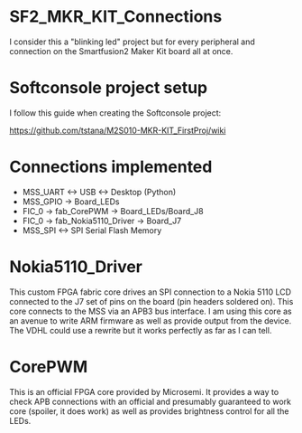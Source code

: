 # SF2_MKR_KIT_Connections
I consider this a "blinking led" project but for every peripheral and connection on the Smartfusion2 Maker Kit board all at once.

# Softconsole project setup
I follow this guide when creating the Softconsole project:

https://github.com/tstana/M2S010-MKR-KIT_FirstProj/wiki

# Connections implemented

* MSS_UART <-> USB <-> Desktop (Python)
* MSS_GPIO -> Board_LEDs
* FIC_0 -> fab_CorePWM -> Board_LEDs/Board_J8
* FIC_0 -> fab_Nokia5110_Driver -> Board_J7
* MSS_SPI <-> SPI Serial Flash Memory

# Nokia5110_Driver

This custom FPGA fabric core drives an SPI connection to a Nokia 5110 LCD connected to the J7 set of pins on the board (pin headers soldered on). This core connects to the MSS via an APB3 bus interface. I am using this core as an avenue to write ARM firmware as well as provide output from the device. The VDHL could use a rewrite but it works perfectly as far as I can tell.

# CorePWM

This is an official FPGA core provided by Microsemi. It provides a way to check APB connections with an official and presumably guaranteed to work core (spoiler, it does work) as well as provides brightness control for all the LEDs.
